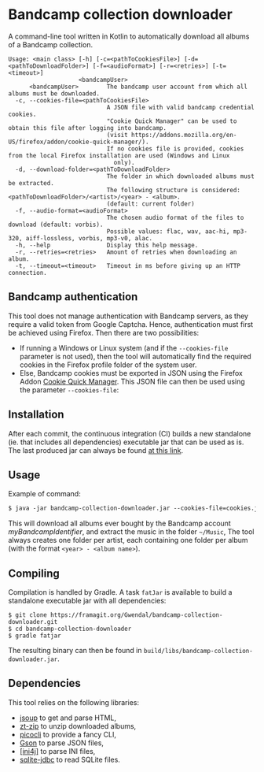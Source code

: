 # Bandcamp collection downloader

A command-line tool written in Kotlin to automatically download all albums of a Bandcamp collection.


```
Usage: <main class> [-h] [-c=<pathToCookiesFile>] [-d=<pathToDownloadFolder>] [-f=<audioFormat>] [-r=<retries>] [-t=<timeout>]
                    <bandcampUser>
      <bandcampUser>        The bandcamp user account from which all albums must be downloaded.
  -c, --cookies-file=<pathToCookiesFile>
                            A JSON file with valid bandcamp credential cookies.
                            "Cookie Quick Manager" can be used to obtain this file after logging into bandcamp.
                            (visit https://addons.mozilla.org/en-US/firefox/addon/cookie-quick-manager/).
                            If no cookies file is provided, cookies from the local Firefox installation are used (Windows and Linux
                              only).
  -d, --download-folder=<pathToDownloadFolder>
                            The folder in which downloaded albums must be extracted.
                            The following structure is considered: <pathToDownloadFolder>/<artist>/<year> - <album>.
                            (default: current folder)
  -f, --audio-format=<audioFormat>
                            The chosen audio format of the files to download (default: vorbis).
                            Possible values: flac, wav, aac-hi, mp3-320, aiff-lossless, vorbis, mp3-v0, alac.
  -h, --help                Display this help message.
  -r, --retries=<retries>   Amount of retries when downloading an album.
  -t, --timeout=<timeout>   Timeout in ms before giving up an HTTP connection.
```

## Bandcamp authentication 

This tool does not manage authentication with Bandcamp servers, as they require a valid token from Google Captcha.
Hence, authentication must first be achieved using Firefox. Then there are two possibilities:
- If running a Windows or Linux system (and if the `--cookies-file` parameter is not used), then the tool will automatically find the required cookies in the Firefox profile folder of the system user.
- Else, Bandcamp cookies must be exported in JSON using the Firefox Addon [Cookie Quick Manager](https://addons.mozilla.org/en-US/firefox/addon/cookie-quick-manager/). 
This JSON file can then be used using the parameter `--cookies-file`:

## Installation

After each commit, the continuous integration (CI) builds a new standalone (ie. that includes all dependencies) executable jar that can be used as is.
The last produced jar can always be found [at this link](https://framagit.org/Gwendal/bandcamp-collection-downloader/-/jobs/artifacts/master/raw/build/libs/bandcamp-collection-downloader.jar?job=build).

## Usage

Example of command:

```dtd
$ java -jar bandcamp-collection-downloader.jar --cookies-file=cookies.json --download-folder=~/Music myBandcampIdentifier
```

This will download all albums ever bought by the Bandcamp account *myBandcampIdentifier*, 
and extract the music in the folder `~/Music`, 
The tool always creates one folder per artist, each containing one folder per album (with the format `<year> - <album name>`).

## Compiling

Compilation is handled by Gradle.
A task `fatJar` is available to build a standalone executable jar with all dependencies:  

```
$ git clone https://framagit.org/Gwendal/bandcamp-collection-downloader.git
$ cd bandcamp-collection-downloader
$ gradle fatjar
```

The resulting binary can then be found in `build/libs/bandcamp-collection-downloader.jar`.

## Dependencies
 
 This tool relies on the following libraries:
 - [jsoup](https://jsoup.org/) to get and parse HTML,
 - [zt-zip](https://github.com/zeroturnaround/zt-zip) to unzip downloaded albums,
 - [picocli](https://picocli.info/) to provide a fancy CLI,
 - [Gson](https://github.com/google/gson) to parse JSON files,
 - [[ini4j]](http://ini4j.sourceforge.net/) to parse INI files,
 - [sqlite-jdbc](https://github.com/xerial/sqlite-jdbc) to read SQLite files.